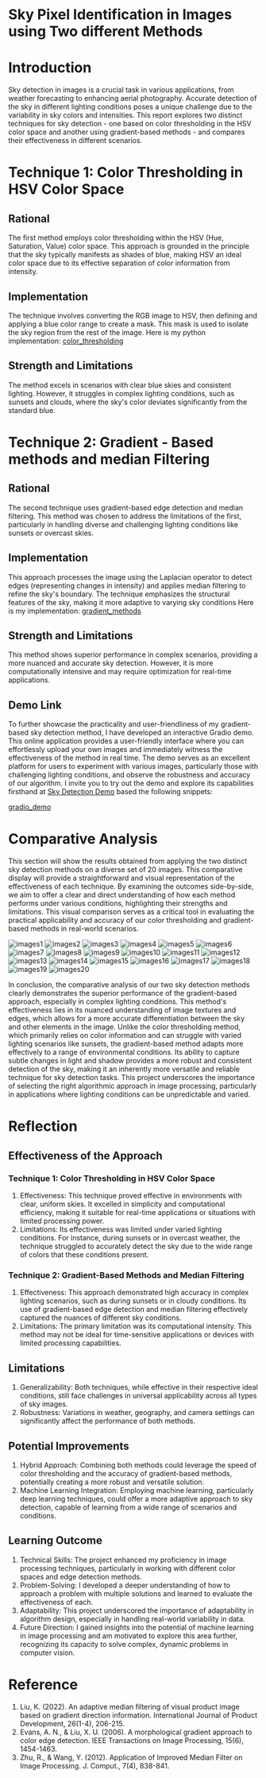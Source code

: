 # Sky Pixel Identification in Images using Two different Methods

# Introduction
Sky detection in images is a crucial task in various applications, 
from weather forecasting to enhancing aerial photography. 
Accurate detection of the sky in different lighting conditions poses a unique challenge due to the variability in sky colors and intensities. 
This report explores two distinct techniques for sky detection - one based on color thresholding in the HSV color space 
and another using gradient-based methods - and compares their effectiveness in different scenarios.

# Technique 1: Color Thresholding in HSV Color Space
## Rational
The first method employs color thresholding within the HSV (Hue, Saturation, Value) color space. 
This approach is grounded in the principle that the sky typically manifests as shades of blue, 
making HSV an ideal color space due to its effective separation of color information from intensity.

## Implementation
The technique involves converting the RGB image to HSV, then defining and applying a blue color range to create a mask. 
This mask is used to isolate the sky region from the rest of the image.
Here is my python implementation: 
[color_thresholding](color_thresholding.python.py)

## Strength and Limitations
The method excels in scenarios with clear blue skies and consistent lighting.
However, it struggles in complex lighting conditions, such as sunsets and clouds, 
where the sky's color deviates significantly from the standard blue.

# Technique 2: Gradient - Based methods and median Filtering
## Rational
The second technique uses gradient-based edge detection and median filtering. 
This method was chosen to address the limitations of the first, 
particularly in handling diverse and challenging lighting conditions like sunsets or overcast skies.

## Implementation
This approach processes the image using the Laplacian operator to detect edges 
(representing changes in intensity) and applies median filtering to refine the sky's boundary. 
The technique emphasizes the structural features of the sky, making it more adaptive to varying sky conditions
Here is my implementation:
[gradient_methods](gradient_methods.py)

## Strength and Limitations
This method shows superior performance in complex scenarios, 
providing a more nuanced and accurate sky detection. 
However, it is more computationally intensive and may require optimization 
for real-time applications. 

## Demo Link
To further showcase the practicality and user-friendliness of my gradient-based sky detection method, 
I have developed an interactive Gradio demo. 
This online application provides a user-friendly interface where you can effortlessly upload your own images and immediately witness the effectiveness of the method in real time. 
The demo serves as an excellent platform for users to experiment with various images, 
particularly those with challenging lighting conditions, 
and observe the robustness and accuracy of our algorithm. 
I invite you to try out the demo and explore its capabilities firsthand at
[Sky Detection Demo](http://127.0.0.1:7860) based the following snippets:

[gradio_demo](gradio_demo.python)

# Comparative Analysis
This section will show the results obtained from applying the two distinct sky detection methods 
on a diverse set of 20 images. This comparative display will provide a straightforward 
and visual representation of the effectiveness of each technique. 
By examining the outcomes side-by-side, we aim to offer a clear and direct understanding of how each method performs 
under various conditions, highlighting their strengths and limitations. 
This visual comparison serves as a critical tool in evaluating the practical applicability and accuracy of 
our color thresholding and gradient-based methods in real-world scenarios.

![images1](output_images/combined_0.jpg)
![images2](output_images/combined_1.jpg)
![images3](output_images/combined_2.jpg)
![images4](output_images/combined_3.jpg)
![images5](output_images/combined_4.jpg)
![images6](output_images/combined_5.jpg)
![images7](output_images/combined_6.jpg)
![images8](output_images/combined_7.jpg)
![images9](output_images/combined_8.jpg)
![images10](output_images/combined_9.jpg)
![images11](output_images/combined_10.jpg)
![images12](output_images/combined_11.jpg)
![images13](output_images/combined_12.jpg)
![images14](output_images/combined_13.jpg)
![images15](output_images/combined_14.jpg)
![images16](output_images/combined_15.jpg)
![images17](output_images/combined_16.jpg)
![images18](output_images/combined_17.jpg)
![images19](output_images/combined_18.jpg)
![images20](output_images/combined_19.jpg)

In conclusion, the comparative analysis of our two sky detection methods clearly demonstrates 
the superior performance of the gradient-based approach, 
especially in complex lighting conditions. 
This method's effectiveness lies in its nuanced understanding of image textures and edges,
which allows for a more accurate differentiation between the sky and other elements in the image. 
Unlike the color thresholding method, which primarily relies on color information and can struggle with varied lighting scenarios like sunsets, 
the gradient-based method adapts more effectively to a range of environmental conditions. 
Its ability to capture subtle changes in light and shadow provides a more robust and consistent detection of the sky, 
making it an inherently more versatile and reliable technique for sky detection tasks.
This project underscores the importance of selecting the right algorithmic approach in image processing,
particularly in applications where lighting conditions can be unpredictable and varied.

# Reflection 
## Effectiveness of the Approach
### Technique 1: Color Thresholding in HSV Color Space
1. Effectiveness: This technique proved effective in environments with clear, uniform skies. It excelled in simplicity and computational efficiency, making it suitable for real-time applications or situations with limited processing power.
2. Limitations: Its effectiveness was limited under varied lighting conditions. For instance, during sunsets or in overcast weather, the technique struggled to accurately detect the sky due to the wide range of colors that these conditions present.
### Technique 2: Gradient-Based Methods and Median Filtering
1. Effectiveness: This approach demonstrated high accuracy in complex lighting scenarios, such as during sunsets or in cloudy conditions. Its use of gradient-based edge detection and median filtering effectively captured the nuances of different sky conditions.
2. Limitations: The primary limitation was its computational intensity. This method may not be ideal for time-sensitive applications or devices with limited processing capabilities.
## Limitations
1. Generalizability: Both techniques, while effective in their respective ideal conditions, still face challenges in universal applicability across all types of sky images.
2. Robustness: Variations in weather, geography, and camera settings can significantly affect the performance of both methods.
## Potential Improvements
1. Hybrid Approach: Combining both methods could leverage the speed of color thresholding and the accuracy of gradient-based methods, potentially creating a more robust and versatile solution.
2. Machine Learning Integration: Employing machine learning, particularly deep learning techniques, could offer a more adaptive approach to sky detection, capable of learning from a wide range of scenarios and conditions.

## Learning Outcome
1. Technical Skills: The project enhanced my proficiency in image processing techniques, particularly in working with different color spaces and edge detection methods.
2. Problem-Solving: I developed a deeper understanding of how to approach a problem with multiple solutions and learned to evaluate the effectiveness of each.
3. Adaptability: This project underscored the importance of adaptability in algorithm design, especially in handling real-world variability in data.
4. Future Direction: I gained insights into the potential of machine learning in image processing and am motivated to explore this area further, recognizing its capacity to solve complex, dynamic problems in computer vision.

# Reference
1. Liu, K. (2022). An adaptive median filtering of visual product image based on gradient direction information. International Journal of Product Development, 26(1-4), 206-215.
2. Evans, A. N., & Liu, X. U. (2006). A morphological gradient approach to color edge detection. IEEE Transactions on Image Processing, 15(6), 1454-1463.
3. Zhu, R., & Wang, Y. (2012). Application of Improved Median Filter on Image Processing. J. Comput., 7(4), 838-841.
